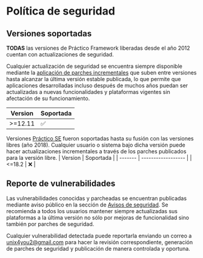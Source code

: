 # Política de seguridad

## Versiones soportadas

**TODAS** las versiones de Práctico Framework liberadas desde el año 2012 cuentan con actualizaciones de seguridad.

Cualquier actualización de seguridad se encuentra siempre disponible mediante la [aplicación de parches incrementales](https://github.com/unix4you2/practico/wiki/2.-Empezando-con-Pr%C3%A1ctico#243-proceso-de-aplicaci%C3%B3n-de-parches) que suben entre versiones hasta alcanzar la última versión estable publicada, lo que permite que aplicaciones desarrolladas incluso después de muchos años puedan ser actualizadas a nuevas funcionalidades y plataformas vigentes sin afectación de su funcionamiento.

| Version | Soportada          |
| ------- | ------------------ |
| >=12.11   | :white_check_mark: |

Versiones [Práctico SE](https://www.practico.org/practico-se) fueron soportadas hasta su fusión con las versiones libres (año 2018).  Cualquier usuario o sistema bajo dicha versión puede hacer actualizaciones incrementales a través de los parches publicados para la versión libre.
| Version | Soportada          |
| ------- | ------------------ |
| <=18.2   | :x:                |



## Reporte de vulnerabilidades

Las vulnerabilidades conocidas y parcheadas se encuentran publicadas mediante aviso público en la sección de [Avisos de seguridad](https://github.com/unix4you2/practico/security/advisories).  Se recomienda a todos los usuarios mantener siempre actualizadas sus plataformas a la última versión no sólo por mejoras de funcionalidad sino también por parches de seguridad.

Cualquier vulnerabilidad detectada puede reportarla enviando un correo a unix4you2@gmail.com para hacer la revisión correspondiente, generación de parches de seguridad y publicación de manera controlada y oportuna.
